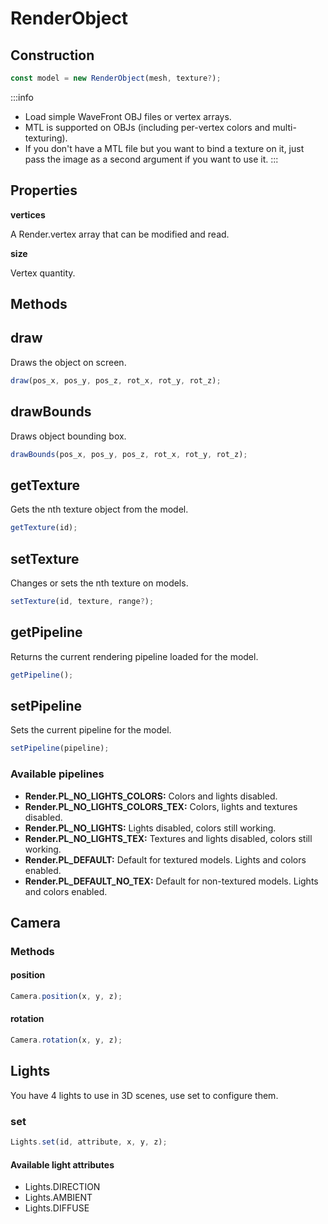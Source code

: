 # RenderObject

## Construction

```js
const model = new RenderObject(mesh, texture?);
```

:::info
- Load simple WaveFront OBJ files or vertex arrays.
- MTL is supported on OBJs (including per-vertex colors and multi-texturing).
- If you don't have a MTL file but you want to bind a texture on it, just pass the image as a second argument if you want to use it. 
:::

## Properties

**vertices**

A Render.vertex array that can be modified and read.

**size**

Vertex quantity.

## Methods

## draw

Draws the object on screen.

```js
draw(pos_x, pos_y, pos_z, rot_x, rot_y, rot_z);
```

## drawBounds

Draws object bounding box.

```js
drawBounds(pos_x, pos_y, pos_z, rot_x, rot_y, rot_z);
```

## getTexture

Gets the nth texture object from the model.

```js
getTexture(id);
```

## setTexture

Changes or sets the nth texture on models.

```js
setTexture(id, texture, range?);
```

## getPipeline

Returns the current rendering pipeline loaded for the model.

```js
getPipeline();
```

## setPipeline

Sets the current pipeline for the model. 

```js
setPipeline(pipeline);
```

### Available pipelines

- **Render.PL_NO_LIGHTS_COLORS:** Colors and lights disabled.
- **Render.PL_NO_LIGHTS_COLORS_TEX:** Colors, lights and textures disabled.
- **Render.PL_NO_LIGHTS:** Lights disabled, colors still working.
- **Render.PL_NO_LIGHTS_TEX:** Textures and lights disabled, colors still working.
- **Render.PL_DEFAULT:** Default for textured models. Lights and colors enabled.
- **Render.PL_DEFAULT_NO_TEX:** Default for non-textured models. Lights and colors enabled.
  
## Camera

### Methods

#### position

```js
Camera.position(x, y, z);
```

#### rotation

```js
Camera.rotation(x, y, z);
```

## Lights

You have 4 lights to use in 3D scenes, use set to configure them.

### set

```js
Lights.set(id, attribute, x, y, z);
```

#### Available light attributes

- Lights.DIRECTION
- Lights.AMBIENT
- Lights.DIFFUSE